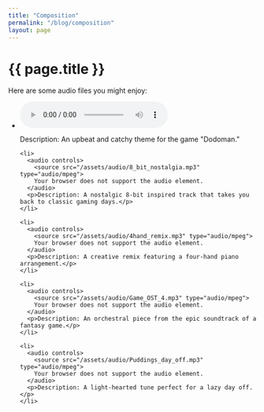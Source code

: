 ```yaml
---
title: "Composition"
permalink: "/blog/composition"
layout: page
---
```


<!DOCTYPE html>
<html>
<head>
  <title>{{ page.title }}</title>
</head>
<body>
  <h1>{{ page.title }}</h1>
  <p>Here are some audio files you might enjoy:</p>

  <ul>
    <li>
      <audio controls>
        <source src="/assets/audio/dodoman_theme.mp3" type="audio/mpeg">
        Your browser does not support the audio element.
      </audio>
      <p>Description: An upbeat and catchy theme for the game "Dodoman."</p>
    </li>

    <li>
      <audio controls>
        <source src="/assets/audio/8_bit_nostalgia.mp3" type="audio/mpeg">
        Your browser does not support the audio element.
      </audio>
      <p>Description: A nostalgic 8-bit inspired track that takes you back to classic gaming days.</p>
    </li>

    <li>
      <audio controls>
        <source src="/assets/audio/4hand_remix.mp3" type="audio/mpeg">
        Your browser does not support the audio element.
      </audio>
      <p>Description: A creative remix featuring a four-hand piano arrangement.</p>
    </li>

    <li>
      <audio controls>
        <source src="/assets/audio/Game_OST_4.mp3" type="audio/mpeg">
        Your browser does not support the audio element.
      </audio>
      <p>Description: An orchestral piece from the epic soundtrack of a fantasy game.</p>
    </li>

    <li>
      <audio controls>
        <source src="/assets/audio/Puddings_day_off.mp3" type="audio/mpeg">
        Your browser does not support the audio element.
      </audio>
      <p>Description: A light-hearted tune perfect for a lazy day off.</p>
    </li>
  </ul>
</body>
</html>
